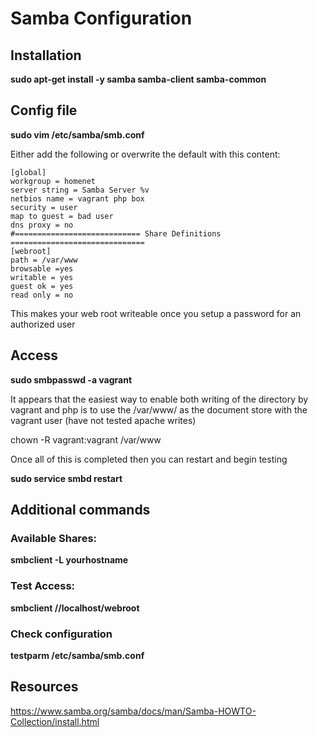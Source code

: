 # Samba Configuration

## Installation

**sudo apt-get install -y samba samba-client samba-common**

## Config file

**sudo vim /etc/samba/smb.conf**

Either add the following or overwrite the default with this content:

```
[global]
workgroup = homenet 
server string = Samba Server %v
netbios name = vagrant php box
security = user
map to guest = bad user
dns proxy = no
#============================ Share Definitions ==============================
[webroot]
path = /var/www
browsable =yes
writable = yes
guest ok = yes
read only = no
```

This makes your web root writeable once you setup a password for an authorized user

## Access

**sudo smbpasswd -a vagrant**

It appears that the easiest way to enable both writing of the directory by vagrant and php
is to use the /var/www/ as the document store with the vagrant user (have not tested apache writes)

chown -R vagrant:vagrant /var/www


Once all of this is completed then you can restart and begin testing

**sudo service smbd restart**

## Additional commands

### Available Shares:

**smbclient -L yourhostname**

### Test Access:

**smbclient  //localhost/webroot**

### Check configuration

**testparm /etc/samba/smb.conf**
## Resources

<https://www.samba.org/samba/docs/man/Samba-HOWTO-Collection/install.html>
